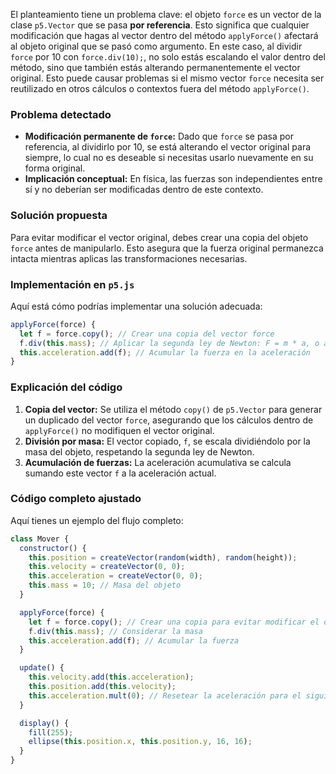 El planteamiento tiene un problema clave: el objeto `force` es un vector de la clase `p5.Vector` que se pasa **por referencia**. Esto significa que cualquier modificación que hagas al vector dentro del método `applyForce()` afectará al objeto original que se pasó como argumento. En este caso, al dividir `force` por 10 con `force.div(10);`, no solo estás escalando el valor dentro del método, sino que también estás alterando permanentemente el vector original. Esto puede causar problemas si el mismo vector `force` necesita ser reutilizado en otros cálculos o contextos fuera del método `applyForce()`.

### Problema detectado
- **Modificación permanente de `force`:** Dado que `force` se pasa por referencia, al dividirlo por 10, se está alterando el vector original para siempre, lo cual no es deseable si necesitas usarlo nuevamente en su forma original.
- **Implicación conceptual:** En física, las fuerzas son independientes entre sí y no deberían ser modificadas dentro de este contexto.

### Solución propuesta
Para evitar modificar el vector original, debes crear una copia del objeto `force` antes de manipularlo. Esto asegura que la fuerza original permanezca intacta mientras aplicas las transformaciones necesarias.

### Implementación en `p5.js`
Aquí está cómo podrías implementar una solución adecuada:

```javascript
applyForce(force) {
  let f = force.copy(); // Crear una copia del vector force
  f.div(this.mass); // Aplicar la segunda ley de Newton: F = m * a, o a = F / m
  this.acceleration.add(f); // Acumular la fuerza en la aceleración
}
```

### Explicación del código
1. **Copia del vector:** Se utiliza el método `copy()` de `p5.Vector` para generar un duplicado del vector `force`, asegurando que los cálculos dentro de `applyForce()` no modifiquen el vector original.
2. **División por masa:** El vector copiado, `f`, se escala dividiéndolo por la masa del objeto, respetando la segunda ley de Newton.
3. **Acumulación de fuerzas:** La aceleración acumulativa se calcula sumando este vector `f` a la aceleración actual.

### Código completo ajustado
Aquí tienes un ejemplo del flujo completo:

```javascript
class Mover {
  constructor() {
    this.position = createVector(random(width), random(height));
    this.velocity = createVector(0, 0);
    this.acceleration = createVector(0, 0);
    this.mass = 10; // Masa del objeto
  }

  applyForce(force) {
    let f = force.copy(); // Crear una copia para evitar modificar el original
    f.div(this.mass); // Considerar la masa
    this.acceleration.add(f); // Acumular la fuerza
  }

  update() {
    this.velocity.add(this.acceleration);
    this.position.add(this.velocity);
    this.acceleration.mult(0); // Resetear la aceleración para el siguiente frame
  }

  display() {
    fill(255);
    ellipse(this.position.x, this.position.y, 16, 16);
  }
}
```
